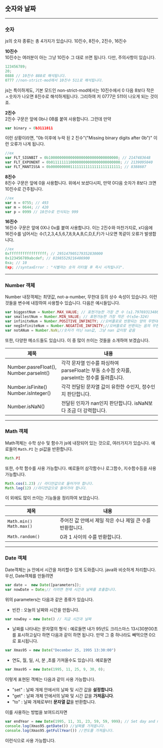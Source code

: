 ## 숫자와 날짜

---

### 숫자
js의 숫자 종류는 총 4가지가 있습니다. 10진수, 8진수, 2진수, 16진수

**10진수**<br>
10진수는 여러분이 아는 그냥 10진수 그 대로 쓰면 됩니다. 다만, 주의사항이 있습니다.
```js
123456789;
20;
0888 // 10진수 888로 해석됩니다.
0777 //non-strict-mod에서 10진수 511로 해석됩니다.
```
js는 특이하게도, 기본 모드인 non-strict-mod에서는 10진수에서 0 다음 8보다 작은 ㅅ숫자가 나오면 8진수로 해석하게됩니다. 그리하여 저 0777은 511이 나오게 되는 것이죠.

**2진수**<br>
2진수 구문은 앞에 0b나 0B를 붙여 사용합니다. 그런데 만약
```js
var binary = 0b3111011
```
이런 상황이라면, "0b 이후에 누락 된 2 진수"("Missing binary digits after 0b")" 이런 오류가 나게 됩니다.
```js
//ex
var FLT_SIGNBIT = 0b10000000000000000000000000000000; // 2147483648
var FLT_EXPONENT = 0b01111111100000000000000000000000; // 2139095040
var FLT_MANTISSA = 0b00000000011111111111111111111111; // 8388607
```

**8진수**<br>
8진수 구문은 앞에 0을 사용합니다. 위에서 보셨다시피, 만약 0다음 숫자가 8보다 크면 10진수로 간주됩니다.
```js
//ex
var n = 0755; // 493
var m = 0644; // 420
var p = 0999 // 10진수로 인식되는 999
```

**16진수**<br>
16진수 구문은 앞에 0X나 0x를 붙여 사용합니다. 이는 2진수와 마찬가지로, x다음에 16진수를 넘어서는 수(1,2,3,4,5,6,7,8,9,A,B,C,D,E,F)가 나오면 똑같이 오류가 발생합니다.
```js
//ex
0xfffffffffffffffff; // 295147905179352830000
0x123456789abcdef; // 81985529216486900
0xa; // 10
0xp; //syntaxError : "식별자는 숫자 리터럴 후 즉시 시작됩니다".
```
---
### Number 객체
Number 내장객체는 최댓값, not-a-number, 무한대 등의 상수 속성이 있습니다. 이런 것들을 변수에 내장하여 사용할수 있습니다. 다음은 예시들입니다.
```js
var biggestNum = Number.MAX_VALUE; // 표현가능한 가장 큰 수 (±1.7976931348623157e+308)
var smallestNum = Number.MIN_VALUE; // 표현가능한 가장 작은 수(±5e-324)
var infiniteNum = Number.POSITIVE_INFINITY; //오버플로로 반환되는 양의 무한대값,
var negInfiniteNum = Number.NEGATIVE_INFINITY;//오버플로로 반환되는 음의 무한대값
var notANum = Number.NaN;//숫자가 아닌 nan값, 그냥 nan 값이랑 같음
```
또한, 다양한 메소드들도 있습니다. 이 중 많이 쓰이는 것들을 소개하여 보겠습니다.

| 제목                                          | 내용                                                                     |
|---------------------------------------------|------------------------------------------------------------------------|
| Number.pasreFloat(), <br/>Number.parseInt() | 각각 문자열 인수를 파싱하여<br/>parseFloat는 부동 소수점 숫자를, <br/> parseInt는 정수를 돌려줍니다. |
| Number.isFinite() <br/>Number.isInteger()   | 각각 전달된 문자열 값이 유한한 수인지, 정수인지 판단합니다.                                     |
| Number.isNaN()                              | 전달된 인자가 nan인지 판단합니다. isNaN보다 조금 더 강력합니다.                               |
---
### Math 객체
Math객체는 수학 상수 및 함수가 js에 내장되어 있는 것으로, 여러가지가 있습니다. 예로들어 `Math.PI` 는 pi값을 반환합니다.
```js
Math.PI
```
또한, 수학 함수를 사용 가능합니다. 예로들어 삼각함수나 로그함수, 지수함수등을 사용 가능합니다.
```js
Math.cos(1.23) // 라디안값으로 들어가야 합니다.
Math.log(12) //라디안값으로 들어가야 합니다.
```
이 외에도 많이 쓰이는 기능들을 정리하여 보았습니다.

| 제목                        | 내용                                |
|---------------------------|-----------------------------------|
| `Math.min()` `Math.max()` | 주어진 값 안에서 제일 작은 수나 제일 큰 수를 반환합니다. |
| `Math.random()`           | 0과 1 사이의 수를 반환합니다.                |
---
### Date 객체
Date객체는 js 안에서 시간을 처리할수 있게 도와줍니다. java와 비슷하게 처리합니다. 우선, Date객체를 만들려면
```js
var date =  new Date([parameters]);
var nowDate = Date;// 이러면 현재 시간과 날짜를 호출합니다.
```
위의 parameters는 다음과 같은 종류가 있습니다.
- 빈칸 : 오늘의 날짜와 시간을 만듭니다.
```js
var nowDay = new Date() // 지금 시간과 날짜
```
- 날짜를 나타내는 문자열의 형식 : 예로들면 내가 95년도 크리스마스 13시30분00초를 표시하고싶다 하면 다음과 같이 하면 됩니다. 만약 그 중 하나라도 빼먹으면 0으로 표시됩니다.
```js
var Xmas95 = new Date("December 25, 1995 13:30:00")
```
- 연도, 월, 일, 시, 분 ,초를 가져올수도 있습니다. 예로들면
```js
var Xmas95 = new Date(1995, 11, 25, 9, 30, 0);
```

이렇게 표현된 객체는 다음과 같이 사용 가능합니다.
- "set" : 날짜 개체 안에서의 날짜 및 시간 값을 **설정합니다**.
- "get" : 날짜 개체 안에서의 날짜 및 시간 값을 **가져옵니다**.
- "to" : 날짜 개체로부터 **문자열 값**을 반환합니다.

이를 사용하는 방법을 보여드리자면
```js
var endYear = new Date(1995, 11, 31, 23, 59, 59, 999); // Set day and month
console.log(Xmas95.getDate()) //날짜를 가져옵니다.
console.log(Xmas95.getFullYear()) //연도를 가져옵니다.
```
이런식으로 사용 가능합니다.